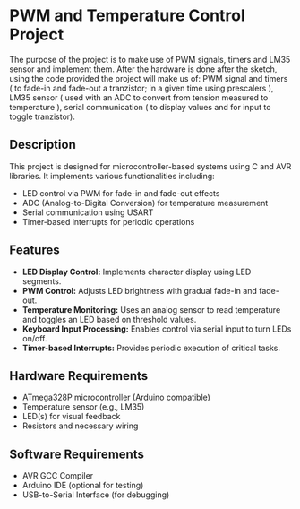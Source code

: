 # PWM and Temperature Control Project

The purpose of the project is to make use of PWM signals, timers and LM35 sensor and implement them. After the hardware is done after the sketch, using the code provided the project will make us of: PWM signal and timers ( to fade-in and fade-out a tranzistor; in a given time using prescalers ), LM35 sensor ( used with an ADC to convert from tension measured to temperature ), serial communication ( to display values and for input to toggle tranzistor).

## Description
This project is designed for microcontroller-based systems using C and AVR libraries. It implements various functionalities including:
- LED control via PWM for fade-in and fade-out effects
- ADC (Analog-to-Digital Conversion) for temperature measurement
- Serial communication using USART
- Timer-based interrupts for periodic operations

## Features
- **LED Display Control:** Implements character display using LED segments.
- **PWM Control:** Adjusts LED brightness with gradual fade-in and fade-out.
- **Temperature Monitoring:** Uses an analog sensor to read temperature and toggles an LED based on threshold values.
- **Keyboard Input Processing:** Enables control via serial input to turn LEDs on/off.
- **Timer-based Interrupts:** Provides periodic execution of critical tasks.

## Hardware Requirements
- ATmega328P microcontroller (Arduino compatible)
- Temperature sensor (e.g., LM35)
- LED(s) for visual feedback
- Resistors and necessary wiring

## Software Requirements
- AVR GCC Compiler
- Arduino IDE (optional for testing)
- USB-to-Serial Interface (for debugging)
